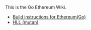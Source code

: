 This is the Go Ethereum Wiki.

* [Build instructions for Ethereum(Go)](https://github.com/ethereum/go-ethereum/wiki/Building-Ethereum(Go))
* [HLL (mutan)](https://github.com/ethereum/go-ethereum/wiki/Higher-Level-Language-(Mutan))
